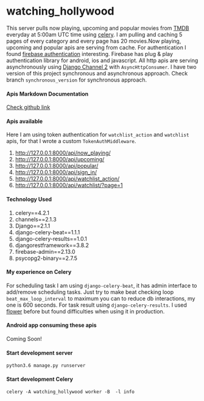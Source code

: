 # watching_hollywood

This server pulls now playing, upcoming and popular movies from [TMDB](https://themoviedb.org) everyday at 5:00am UTC time using [celery](http://celeryproject.org).
I am pulling and caching 5 pages of every category and every page has 20 movies.Now playing, upcoming and popular apis are serving from cache.
For authentication I found [firebase authentication](https://firebase.google.com/docs/auth/) interesting.
Firebase has plug & play authentication library for android, ios and javascript.
All http apis are serving asynchronously using [Django Channel 2](https://channels.readthedocs.io/en/latest/) with `AsyncHttpConsumer`.
I have two version of this project synchronous and asynchronous approach. Check branch `synchronous_version` for synchronous approach.

#### Apis Markdown Documentation
[Check github link](https://github.com/goutomroy/watching_hollywood_api_doc_md)

#### Apis available
Here I am using token authentication for `watchlist_action` and `watchlist` apis, for that I wrote a custom `TokenAuthMiddleware`.

1. http://127.0.0.1:8000/api/now_playing/
2. http://127.0.0.1:8000/api/upcoming/
3. http://127.0.0.1:8000/api/popular/
4. http://127.0.0.1:8000/api/sign_in/
5. http://127.0.0.1:8000/api/watchlist_action/
6. http://127.0.0.1:8000/api/watchlist/?page=1

#### Technology Used
1. celery==4.2.1
2. channels==2.1.3
4. Django==2.1.1
5. django-celery-beat==1.1.1
6. django-celery-results==1.0.1
7. djangorestframework==3.8.2
8. firebase-admin==2.13.0
9. psycopg2-binary==2.7.5

#### My experience on Celery
For scheduling task I am using `django-celery-beat`, it has admin interface to add/remove scheduling tasks. Just try to make beat checking loop `beat_max_loop_interval` to maximum you can to reduce db interactions, my one is 600 seconds.
For task result using `django-celery-results`. I used [flower](https://flower.readthedocs.io/en/latest/) before but found difficulties when using it in production.

#### Android app consuming these apis
Coming Soon!

#### Start development server
```
python3.6 manage.py runserver
```

#### Start development Celery
```
celery -A watching_hollywood worker -B  -l info
```
